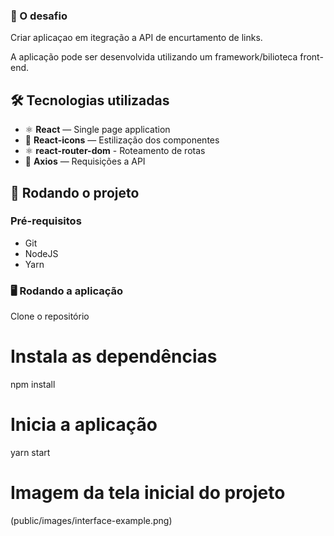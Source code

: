 ### 🚩 O desafio

Criar aplicaçao em itegração a API de encurtamento de links.

A aplicação pode ser desenvolvida utilizando um framework/bilioteca front-end.

## 🛠 Tecnologias utilizadas

- ⚛️ **React** — Single page application
- 💅 **React-icons** — Estilização dos componentes
- ⚛️ **react-router-dom** - Roteamento de rotas
- 📡 **Axios** — Requisições a API

## 🚀 Rodando o projeto

### Pré-requisitos

- Git
- NodeJS
- Yarn

### 🖥 Rodando a aplicação

Clone o repositório

# Instala as dependências
npm install

# Inicia a aplicação
yarn start

# Imagem da tela inicial do projeto
(public/images/interface-example.png) 
